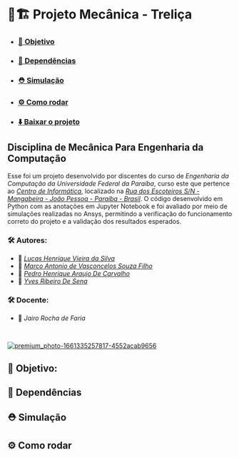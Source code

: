 # :triangular_ruler::building_construction: Projeto Mecânica - Treliça

- ### [:dart: Objetivo](#dart-objetivo-1)
- ### [:snake: Dependências](#snake-dependências-1)
- ### [:rescue_worker_helmet: Simulação](#rescue_worker_helmet-simulação-1)
- ### [:gear: Como rodar](#gear-como-rodar-1)
- ### [:arrow_down: Baixar o projeto](https://github.com/hvslucas/Projeto-Mecanica/archive/refs/heads/main.zip)

## Disciplina de Mecânica Para Engenharia da Computação

Esse foi um projeto desenvolvido por discentes do curso de *Engenharia da Computação da Universidade Federal da Paraíba*, curso este que pertence ao *[Centro de Informática](http://ci.ufpb.br/)*, localizado na *[Rua dos Escoteiros S/N - Mangabeira - João Pessoa - Paraíba - Brasil](https://g.co/kgs/xobLzCE)*. O código desenvolvido em Python com as anotações em Jupyter Notebook e foi avaliado por meio de simulações realizadas no Ansys, permitindo a verificação do funcionamento correto do projeto e a validação dos resultados esperados. 

### :hammer_and_wrench: Autores:
-  :link:  *[Lucas Henrique Vieira da Silva](https://github.com/hvslucas)*
-  :link:  *[Marco Antonio de Vasconcelos Souza Filho](https://github.com/MarcoFilho1)*
-  :link:  *[Pedro Henrique Araujo De Carvalho](https://github.com/pedroarawj)*
-  :link:  *[Yves Ribeiro De Sena](https://github.com/Yvesena)*

###  :hammer_and_wrench: Docente:

-  :link: *Jairo Rocha de Faria*
<br>

[![premium_photo-1661335257817-4552acab9656](https://github.com/user-attachments/assets/395eddb2-4588-47d2-990c-d02d8dc7aa94)](#triangular_rulerbuilding_construction-projeto-mecânica-treliça)

## :dart: Objetivo:

## :snake: Dependências

## :rescue_worker_helmet: Simulação

## :gear: Como rodar





